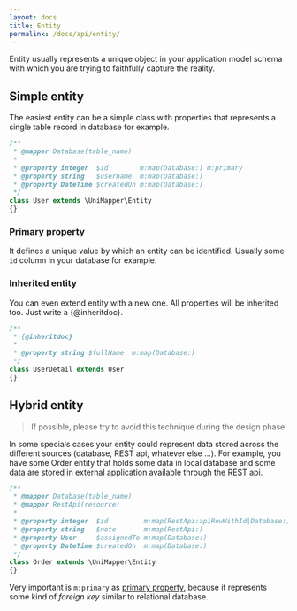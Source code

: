 ```yaml
---
layout: docs
title: Entity
permalink: /docs/api/entity/
---
```


Entity usually represents a unique object in your application model schema with which you are trying to faithfully capture the reality.

## Simple entity
The easiest entity can be a simple class with properties that represents a single table record in database for example.

```php
/**
 * @mapper Database(table_name)
 *
 * @property integer  $id        m:map(Database:) m:primary
 * @property string   $username  m:map(Database:)
 * @property DateTime $createdOn m:map(Database:)
 */
class User extends \UniMapper\Entity
{}
```


### Primary property
It defines a unique value by which an entity can be identified. Usually some `id` column in your database for example.

### Inherited entity
You can even extend entity with a new one. All properties will be inherited too. Just write a {@inheritdoc}.

```php
/**
 * {@inheritdoc}
 *
 * @property string $fullName  m:map(Database:)
 */
class UserDetail extends User
{}
```


## Hybrid entity

> If possible, please try to avoid this technique during the design phase!

In some specials cases your entity could represent data stored across the different sources (database, REST api, whatever else ...).
For example, you have some Order entity that holds some data in local database and some data are stored in external application available through the REST api.

```php
/**
 * @mapper Database(table_name)
 * @mapper RestApi(resource)
 *
 * @property integer  $id         m:map(RestApi:apiRowWithId|Database:) m:primary
 * @property string   $note       m:map(RestApi:)
 * @property User     $assignedTo m:map(Database:)
 * @property DateTime $createdOn  m:map(Database:)
 */
class Order extends \UniMapper\Entity
{}
```

Very important is `m:primary` as [primary property](#primary-property), because it represents some kind of *foreign key* similar to relational database.